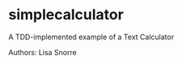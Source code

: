 simplecalculator
================

A TDD-implemented example of a Text Calculator

Authors:
Lisa
Snorre